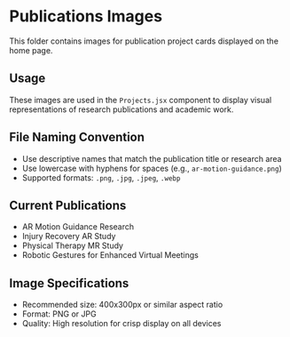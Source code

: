 # Publications Images

This folder contains images for publication project cards displayed on the home page.

## Usage
These images are used in the `Projects.jsx` component to display visual representations of research publications and academic work.

## File Naming Convention
- Use descriptive names that match the publication title or research area
- Use lowercase with hyphens for spaces (e.g., `ar-motion-guidance.png`)
- Supported formats: `.png`, `.jpg`, `.jpeg`, `.webp`

## Current Publications
- AR Motion Guidance Research
- Injury Recovery AR Study  
- Physical Therapy MR Study
- Robotic Gestures for Enhanced Virtual Meetings

## Image Specifications
- Recommended size: 400x300px or similar aspect ratio
- Format: PNG or JPG
- Quality: High resolution for crisp display on all devices
